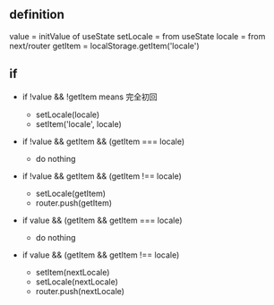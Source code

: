 ## definition
value = initValue of useState
setLocale = from useState
locale = from next/router
getItem = localStorage.getItem('locale')

## if
- if !value && !getItem means 完全初回
  - setLocale(locale)
  - setItem('locale', locale)

- if !value && getItem && (getItem === locale)
  - do nothing
- if !value && getItem && (getItem !== locale)
  - setLocale(getItem)
  - router.push(getItem)
- if value && (getItem && getItem === locale)
  - do nothing
- if value && (getItem && getItem !== locale)
  - setItem(nextLocale)
  - setLocale(nextLocale)
  - router.push(nextLocale)